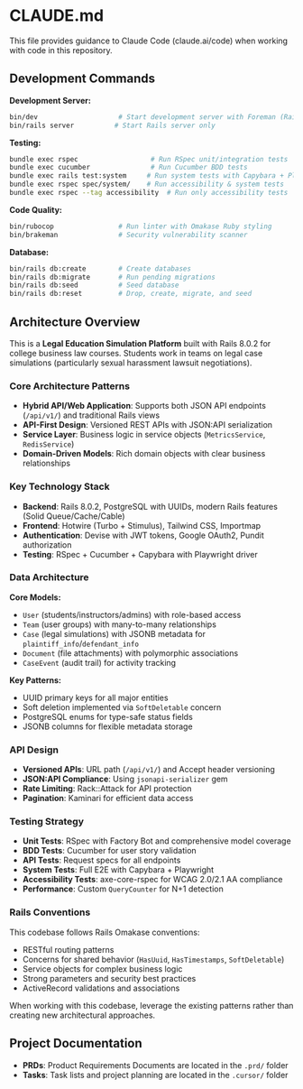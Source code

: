 # CLAUDE.md

This file provides guidance to Claude Code (claude.ai/code) when working with code in this repository.

## Development Commands

**Development Server:**
```bash
bin/dev                    # Start development server with Foreman (Rails + Tailwind watch)
bin/rails server          # Start Rails server only
```

**Testing:**
```bash
bundle exec rspec                  # Run RSpec unit/integration tests
bundle exec cucumber               # Run Cucumber BDD tests
bundle exec rails test:system     # Run system tests with Capybara + Playwright
bundle exec rspec spec/system/    # Run accessibility & system tests
bundle exec rspec --tag accessibility  # Run only accessibility tests
```

**Code Quality:**
```bash
bin/rubocop                # Run linter with Omakase Ruby styling
bin/brakeman               # Security vulnerability scanner
```

**Database:**
```bash
bin/rails db:create        # Create databases
bin/rails db:migrate       # Run pending migrations
bin/rails db:seed          # Seed database
bin/rails db:reset         # Drop, create, migrate, and seed
```

## Architecture Overview

This is a **Legal Education Simulation Platform** built with Rails 8.0.2 for college business law courses. Students work in teams on legal case simulations (particularly sexual harassment lawsuit negotiations).

### Core Architecture Patterns

- **Hybrid API/Web Application**: Supports both JSON API endpoints (`/api/v1/`) and traditional Rails views
- **API-First Design**: Versioned REST APIs with JSON:API serialization
- **Service Layer**: Business logic in service objects (`MetricsService`, `RedisService`)
- **Domain-Driven Models**: Rich domain objects with clear business relationships

### Key Technology Stack

- **Backend**: Rails 8.0.2, PostgreSQL with UUIDs, modern Rails features (Solid Queue/Cache/Cable)
- **Frontend**: Hotwire (Turbo + Stimulus), Tailwind CSS, Importmap
- **Authentication**: Devise with JWT tokens, Google OAuth2, Pundit authorization
- **Testing**: RSpec + Cucumber + Capybara with Playwright driver

### Data Architecture

**Core Models:**
- `User` (students/instructors/admins) with role-based access
- `Team` (user groups) with many-to-many relationships
- `Case` (legal simulations) with JSONB metadata for `plaintiff_info`/`defendant_info`
- `Document` (file attachments) with polymorphic associations
- `CaseEvent` (audit trail) for activity tracking

**Key Patterns:**
- UUID primary keys for all major entities
- Soft deletion implemented via `SoftDeletable` concern
- PostgreSQL enums for type-safe status fields
- JSONB columns for flexible metadata storage

### API Design

- **Versioned APIs**: URL path (`/api/v1/`) and Accept header versioning
- **JSON:API Compliance**: Using `jsonapi-serializer` gem
- **Rate Limiting**: Rack::Attack for API protection
- **Pagination**: Kaminari for efficient data access

### Testing Strategy

- **Unit Tests**: RSpec with Factory Bot and comprehensive model coverage
- **BDD Tests**: Cucumber for user story validation
- **API Tests**: Request specs for all endpoints
- **System Tests**: Full E2E with Capybara + Playwright
- **Accessibility Tests**: axe-core-rspec for WCAG 2.0/2.1 AA compliance
- **Performance**: Custom `QueryCounter` for N+1 detection

### Rails Conventions

This codebase follows Rails Omakase conventions:
- RESTful routing patterns
- Concerns for shared behavior (`HasUuid`, `HasTimestamps`, `SoftDeletable`)
- Service objects for complex business logic
- Strong parameters and security best practices
- ActiveRecord validations and associations

When working with this codebase, leverage the existing patterns rather than creating new architectural approaches.

## Project Documentation

- **PRDs**: Product Requirements Documents are located in the `.prd/` folder
- **Tasks**: Task lists and project planning are located in the `.cursor/` folder
